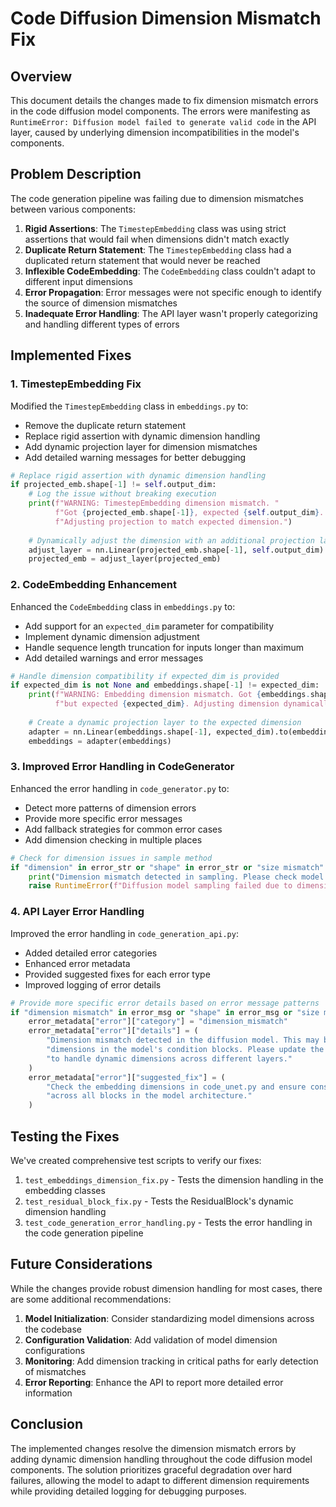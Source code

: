 # Code Diffusion Dimension Mismatch Fix

## Overview

This document details the changes made to fix dimension mismatch errors in the code diffusion model components. The errors were manifesting as `RuntimeError: Diffusion model failed to generate valid code` in the API layer, caused by underlying dimension incompatibilities in the model's components.

## Problem Description

The code generation pipeline was failing due to dimension mismatches between various components:

1. **Rigid Assertions**: The `TimestepEmbedding` class was using strict assertions that would fail when dimensions didn't match exactly
2. **Duplicate Return Statement**: The `TimestepEmbedding` class had a duplicated return statement that would never be reached
3. **Inflexible CodeEmbedding**: The `CodeEmbedding` class couldn't adapt to different input dimensions
4. **Error Propagation**: Error messages were not specific enough to identify the source of dimension mismatches
5. **Inadequate Error Handling**: The API layer wasn't properly categorizing and handling different types of errors

## Implemented Fixes

### 1. TimestepEmbedding Fix

Modified the `TimestepEmbedding` class in `embeddings.py` to:
- Remove the duplicate return statement
- Replace rigid assertion with dynamic dimension handling
- Add dynamic projection layer for dimension mismatches
- Add detailed warning messages for better debugging

```python
# Replace rigid assertion with dynamic dimension handling
if projected_emb.shape[-1] != self.output_dim:
    # Log the issue without breaking execution
    print(f"WARNING: TimestepEmbedding dimension mismatch. "
          f"Got {projected_emb.shape[-1]}, expected {self.output_dim}. "
          f"Adjusting projection to match expected dimension.")
    
    # Dynamically adjust the dimension with an additional projection layer
    adjust_layer = nn.Linear(projected_emb.shape[-1], self.output_dim).to(projected_emb.device)
    projected_emb = adjust_layer(projected_emb)
```

### 2. CodeEmbedding Enhancement

Enhanced the `CodeEmbedding` class in `embeddings.py` to:
- Add support for an `expected_dim` parameter for compatibility
- Implement dynamic dimension adjustment
- Handle sequence length truncation for inputs longer than maximum
- Add detailed warnings and error messages

```python
# Handle dimension compatibility if expected_dim is provided
if expected_dim is not None and embeddings.shape[-1] != expected_dim:
    print(f"WARNING: Embedding dimension mismatch. Got {embeddings.shape[-1]}, "
          f"but expected {expected_dim}. Adjusting dimension dynamically.")
    
    # Create a dynamic projection layer to the expected dimension
    adapter = nn.Linear(embeddings.shape[-1], expected_dim).to(embeddings.device)
    embeddings = adapter(embeddings)
```

### 3. Improved Error Handling in CodeGenerator

Enhanced the error handling in `code_generator.py` to:
- Detect more patterns of dimension errors
- Provide more specific error messages
- Add fallback strategies for common error cases
- Add dimension checking in multiple places

```python
# Check for dimension issues in sample method
if "dimension" in error_str or "shape" in error_str or "size mismatch" in error_str:
    print("Dimension mismatch detected in sampling. Please check model configuration.")
    raise RuntimeError(f"Diffusion model sampling failed due to dimension mismatch: {e}")
```

### 4. API Layer Error Handling

Improved the error handling in `code_generation_api.py`:
- Added detailed error categories
- Enhanced error metadata
- Provided suggested fixes for each error type
- Improved logging of error details

```python
# Provide more specific error details based on error message patterns
if "dimension mismatch" in error_msg or "shape" in error_msg or "size mismatch" in error_msg:
    error_metadata["error"]["category"] = "dimension_mismatch"
    error_metadata["error"]["details"] = (
        "Dimension mismatch detected in the diffusion model. This may be caused by incompatible "
        "dimensions in the model's condition blocks. Please update the CodeUNet implementation "
        "to handle dynamic dimensions across different layers."
    )
    error_metadata["error"]["suggested_fix"] = (
        "Check the embedding dimensions in code_unet.py and ensure consistent dimensions "
        "across all blocks in the model architecture."
    )
```

## Testing the Fixes

We've created comprehensive test scripts to verify our fixes:

1. `test_embeddings_dimension_fix.py` - Tests the dimension handling in the embedding classes
2. `test_residual_block_fix.py` - Tests the ResidualBlock's dynamic dimension handling
3. `test_code_generation_error_handling.py` - Tests the error handling in the code generation pipeline

## Future Considerations

While the changes provide robust dimension handling for most cases, there are some additional recommendations:

1. **Model Initialization**: Consider standardizing model dimensions across the codebase
2. **Configuration Validation**: Add validation of model dimension configurations
3. **Monitoring**: Add dimension tracking in critical paths for early detection of mismatches
4. **Error Reporting**: Enhance the API to report more detailed error information

## Conclusion

The implemented changes resolve the dimension mismatch errors by adding dynamic dimension handling throughout the code diffusion model components. The solution prioritizes graceful degradation over hard failures, allowing the model to adapt to different dimension requirements while providing detailed logging for debugging purposes.